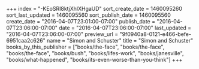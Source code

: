 +++
index = "-KEoSRI8ktjXhlXHgaUD"
sort_create_date = 1460095260
sort_last_updated = 1460095560
sort_publish_date = 1460095560
create_date = "2016-04-07T23:01:00-07:00"
publish_date = "2016-04-07T23:06:00-07:00"
date = "2016-04-07T23:06:00-07:00"
last_updated = "2016-04-07T23:06:00-07:00"
preview_url = "9f0940a8-0121-e466-befe-6951caa2c626"
name = "Simon and Schuster"
title = "Simon and Schuster"
books_by_this_publisher = ["books/the-face", "books/the-face", "books/the-face", "books/bush", "books/lifes-work", "books/janesville", "books/what-happened", "books/its-even-worse-than-you-think"]
+++
